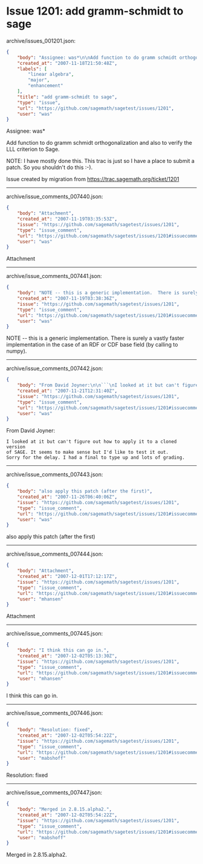 # Issue 1201: add gramm-schmidt to sage

archive/issues_001201.json:
```json
{
    "body": "Assignee: was*\n\nAdd function to do gramm schmidt orthogonalization and also to verify the LLL criterion to Sage.\n\nNOTE: I have mostly done this.  This trac is just so I have a place to submit a patch.  So you shouldn't do this :-).\n\n\nIssue created by migration from https://trac.sagemath.org/ticket/1201\n\n",
    "created_at": "2007-11-18T21:50:48Z",
    "labels": [
        "linear algebra",
        "major",
        "enhancement"
    ],
    "title": "add gramm-schmidt to sage",
    "type": "issue",
    "url": "https://github.com/sagemath/sagetest/issues/1201",
    "user": "was"
}
```
Assignee: was*

Add function to do gramm schmidt orthogonalization and also to verify the LLL criterion to Sage.

NOTE: I have mostly done this.  This trac is just so I have a place to submit a patch.  So you shouldn't do this :-).


Issue created by migration from https://trac.sagemath.org/ticket/1201





---

archive/issue_comments_007440.json:
```json
{
    "body": "Attachment",
    "created_at": "2007-11-19T03:35:53Z",
    "issue": "https://github.com/sagemath/sagetest/issues/1201",
    "type": "issue_comment",
    "url": "https://github.com/sagemath/sagetest/issues/1201#issuecomment-7440",
    "user": "was"
}
```

Attachment



---

archive/issue_comments_007441.json:
```json
{
    "body": "NOTE -- this is a generic implementation.  There is surely a vastly faster implementation in the case of an RDF or CDF base field (by calling to numpy).",
    "created_at": "2007-11-19T03:38:36Z",
    "issue": "https://github.com/sagemath/sagetest/issues/1201",
    "type": "issue_comment",
    "url": "https://github.com/sagemath/sagetest/issues/1201#issuecomment-7441",
    "user": "was"
}
```

NOTE -- this is a generic implementation.  There is surely a vastly faster implementation in the case of an RDF or CDF base field (by calling to numpy).



---

archive/issue_comments_007442.json:
```json
{
    "body": "From David Joyner:\n\n```\nI looked at it but can't figure out how to apply it to a cloned version\nof SAGE. It seems to make sense but I'd like to test it out.\nSorry for the delay. I had a final to type up and lots of grading.\n```\n",
    "created_at": "2007-11-21T12:31:40Z",
    "issue": "https://github.com/sagemath/sagetest/issues/1201",
    "type": "issue_comment",
    "url": "https://github.com/sagemath/sagetest/issues/1201#issuecomment-7442",
    "user": "was"
}
```

From David Joyner:

```
I looked at it but can't figure out how to apply it to a cloned version
of SAGE. It seems to make sense but I'd like to test it out.
Sorry for the delay. I had a final to type up and lots of grading.
```




---

archive/issue_comments_007443.json:
```json
{
    "body": "also apply this patch (after the first)",
    "created_at": "2007-11-26T06:40:06Z",
    "issue": "https://github.com/sagemath/sagetest/issues/1201",
    "type": "issue_comment",
    "url": "https://github.com/sagemath/sagetest/issues/1201#issuecomment-7443",
    "user": "was"
}
```

also apply this patch (after the first)



---

archive/issue_comments_007444.json:
```json
{
    "body": "Attachment",
    "created_at": "2007-12-01T17:12:17Z",
    "issue": "https://github.com/sagemath/sagetest/issues/1201",
    "type": "issue_comment",
    "url": "https://github.com/sagemath/sagetest/issues/1201#issuecomment-7444",
    "user": "mhansen"
}
```

Attachment



---

archive/issue_comments_007445.json:
```json
{
    "body": "I think this can go in.",
    "created_at": "2007-12-02T05:13:30Z",
    "issue": "https://github.com/sagemath/sagetest/issues/1201",
    "type": "issue_comment",
    "url": "https://github.com/sagemath/sagetest/issues/1201#issuecomment-7445",
    "user": "mhansen"
}
```

I think this can go in.



---

archive/issue_comments_007446.json:
```json
{
    "body": "Resolution: fixed",
    "created_at": "2007-12-02T05:54:22Z",
    "issue": "https://github.com/sagemath/sagetest/issues/1201",
    "type": "issue_comment",
    "url": "https://github.com/sagemath/sagetest/issues/1201#issuecomment-7446",
    "user": "mabshoff"
}
```

Resolution: fixed



---

archive/issue_comments_007447.json:
```json
{
    "body": "Merged in 2.8.15.alpha2.",
    "created_at": "2007-12-02T05:54:22Z",
    "issue": "https://github.com/sagemath/sagetest/issues/1201",
    "type": "issue_comment",
    "url": "https://github.com/sagemath/sagetest/issues/1201#issuecomment-7447",
    "user": "mabshoff"
}
```

Merged in 2.8.15.alpha2.
